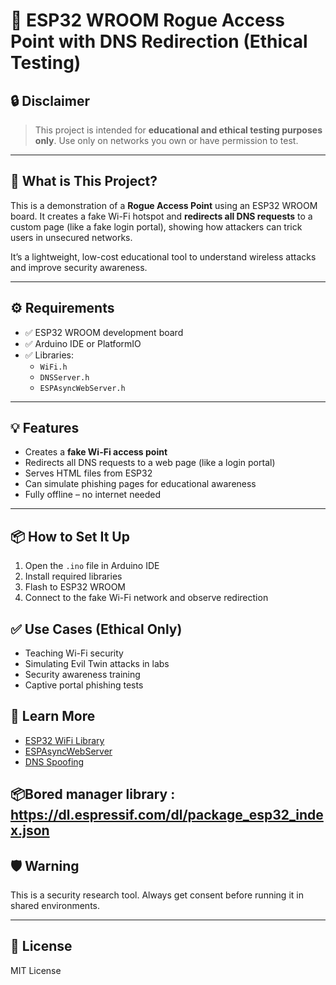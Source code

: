 # 📡 ESP32 WROOM Rogue Access Point with DNS Redirection (Ethical Testing)

## 🔒 Disclaimer

> This project is intended for **educational and ethical testing purposes only**. Use only on networks you own or have permission to test.

---

## 🧠 What is This Project?

This is a demonstration of a **Rogue Access Point** using an ESP32 WROOM board. It creates a fake Wi-Fi hotspot and **redirects all DNS requests** to a custom page (like a fake login portal), showing how attackers can trick users in unsecured networks.

It’s a lightweight, low-cost educational tool to understand wireless attacks and improve security awareness.

---

## ⚙️ Requirements

- ✅ ESP32 WROOM development board
- ✅ Arduino IDE or PlatformIO
- ✅ Libraries:
  - `WiFi.h`
  - `DNSServer.h`
  - `ESPAsyncWebServer.h`

---

## 💡 Features

- Creates a **fake Wi-Fi access point**
- Redirects all DNS requests to a web page (like a login portal)
- Serves HTML files from ESP32
- Can simulate phishing pages for educational awareness
- Fully offline – no internet needed

---

## 📦 How to Set It Up

1. Open the `.ino` file in Arduino IDE
2. Install required libraries
3. Flash to ESP32 WROOM
4. Connect to the fake Wi-Fi network and observe redirection


## ✅ Use Cases (Ethical Only)

- Teaching Wi-Fi security
- Simulating Evil Twin attacks in labs
- Security awareness training
- Captive portal phishing tests


## 🧠 Learn More

- [ESP32 WiFi Library](https://github.com/espressif/arduino-esp32)
- [ESPAsyncWebServer](https://github.com/me-no-dev/ESPAsyncWebServer)
- [DNS Spoofing](https://en.wikipedia.org/wiki/DNS_spoofing)

## 📦Bored manager library : https://dl.espressif.com/dl/package_esp32_index.json

## 🛡️ Warning

This is a security research tool. Always get consent before running it in shared environments.

---

## 📄 License

MIT License
